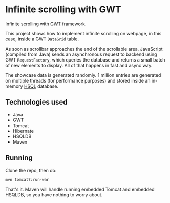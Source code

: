 # Infinite scrolling with GWT

Infinite scrolling with [GWT](http://www.gwtproject.org/) framework.

This project shows how to implement infinite scrolling on webpage, in this case, inside a GWT `DataGrid` table. 

As soon as scrollbar approaches the end of the scrollable area, JavaScript (compiled from Java) sends an asynchronous request to backend using GWT `RequestFactory`, which queries the database and returns a small batch of new elements to display. All of that happens in fast and async way.

The showcase data is generated randomly. 1 million entries are generated on multiple threads (for performance purposes) and stored inside an in-memory [HSQL](http://hsqldb.org/) database.

## Technologies used

* Java
* GWT
* Tomcat
* Hibernate
* HSQLDB
* Maven

## Running

Clone the repo, then do:

    mvn tomcat7:run-war
        
That's it. Maven will handle running embedded Tomcat and embedded HSQLDB, so you have nothing to worry about. 
